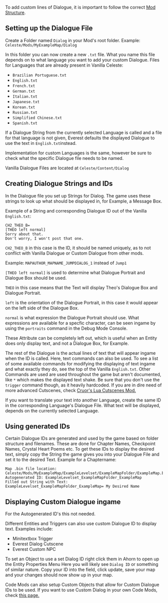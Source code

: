 To add custom lines of Dialogue, it is important to follow the correct [Mod Structure](https://github.com/EverestAPI/Resources/wiki/Mod-Structure#mod-structure).

## Setting up the Dialogue File

Create a Folder named `Dialog` in your Mod's root folder. Example: `Celeste/Mods/MyExampleMap/Dialog`

In this folder you can now create a new `.txt` file. What you name this file depends on to what language you want to add your custom Dialogue. Files for Languages that are already present in Vanilla Celeste:
* `Brazilian Portuguese.txt`
* `English.txt`
* `French.txt`
* `German.txt`
* `Italian.txt`
* `Japanese.txt`
* `Korean.txt`
* `Russian.txt`
* `Simplified Chinese.txt`
* `Spanish.txt`

If a Dialogue String from the currently selected Language is called and a file for that language is not given, Everest defaults the displayed Dialogue to use the text in `English.txt`instead. 

Implementation for custom Languages is the same, however be sure to check what the specific Dialogue file needs to be named.

Vanilla Dialogue Files are located at `Celeste/Content/Dialog`

## Creating Dialogue Strings and IDs

In the Dialogue file you set up Strings for Dialog. The game uses these strings to look up what should be displayed in,
for Example, a Message Box.

Example of a String and corresponding Dialogue ID out of the Vanilla `English.txt`:
```
CH2_THEO_B=
[THEO left normal]
Sorry about that.
Don't worry, I won't post that one.
```
`CH2_THEO_B` in this case is the ID, it should be named uniquely, as to not conflict with Vanilla Dialogue or Custom Dialogue from other mods. 

Example: `MAPAUTHOR_MAPNAME_JUMPDIALOG_1` instead of `Jump1` 

`[THEO left normal]` is used to determine what Dialogue Portrait and Dialogue Box should be used. 

`THEO` in this case means that the Text will display Theo's Dialogue Box and Dialogue Portrait. 

`left` is the orientation of the Dialogue Portrait, in this case it would appear on the left side of the Dialogue Box.

`normal` is what expression the Dialogue Portrait should use. What expressions are available for a specfic character, can be seen ingame by using the `portraits` command in the Debug Mode Console.

These Attribute can be completely left out, which is useful when an Entity does only display text, and not a Dialogue Box, for Example.

The rest of the Dialogue is the actual lines of text that will appear ingame when the ID is called. Here, text commands can also be used. To see a list of some available commands for modifying the displaying of text ingame and what exactly they do, see the top of the Vanilla `English.txt`. Other Commands are used are used throughout the game but aren't documented, like `*` which makes the displayed text shake. Be sure that you don't use the `trigger` command though, as it heavily hardcoded. If you are in dire need of more advanced Cutscenes, check [Cruor's Lua Cutscenes Mod.](https://gamebanana.com/gamefiles/10788)

If you want to translate your text into another Language, create the same ID in the corresponding Language's Dialogue File. What text will be displayed, depends on the currently selected Language.

## Using generated IDs

Certain Dialogue IDs are generated and used by the game based on folder structure and filenames. These are done for Chapter Names, Checkpoint Names, Crystal Heart Poems etc. To get these IDs to display the desired text, simply copy the String the game gives you into your Dialogue File and set it to the desired Text.
Example for a Chaptername: 
```
Map .bin file location: Celeste/Mods/MyExampleMap/ExampleLevelset/ExampleMapFolder/ExampleMap.bin
Autogenerated ID: ExampleLevelset_ExampleMapFolder_ExampleMap
Filled out String with Text: ExampleLevelset_ExampleMapFolder_ExampleMap= My Desired Name
```

## Displaying Custom Dialogue ingame
For the Autogenerated ID's this not needed.

Different Entities and Triggers can also use custom Dialogue ID to display text.
Examples include:
* Minitextbox Trigger
* Everest Dialog Cutscene
* Everest Custom NPC

To set an Object to use a set Dialog ID right click them in Ahorn to open up the Entity Properties Menu
Here you will likely see `Dialog ID` or something of similar nature. Copy your ID into the field, click update, save your map and your changes should now show up in your map.

Code Mods can also setup Custom Objects that allow for Custom Dialogue IDs to be used.
If you want to use Custom Dialog in your own Code Mods, check [this page.](https://github.com/EverestAPI/Resources/wiki/Character-Dialogues)